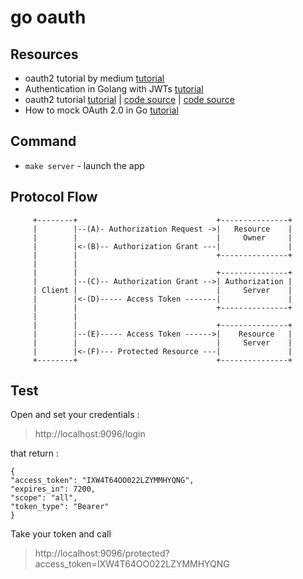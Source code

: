 # go oauth

## Resources

* oauth2 tutorial by medium [tutorial](https://medium.com/@cyantarek/build-your-own-oauth2-server-in-go-7d0f660732c3)
* Authentication in Golang with JWTs [tutorial](https://auth0.com/blog/authentication-in-golang/)
* oauth2 tutorial [tutorial](https://tutorialedge.net/golang/go-oauth2-tutorial/)
| [code source](https://github.com/go-oauth2/oauth2/tree/master/example) 
| [code source](https://github.com/TutorialEdge/go-oauth-tutorial)
* How to mock OAuth 2.0 in Go [tutorial](https://blog.seriesci.com/how-to-mock-oauth-in-go/)

## Command

- `make server` - launch the app

## Protocol Flow

```text
     +--------+                               +---------------+
     |        |--(A)- Authorization Request ->|   Resource    |
     |        |                               |     Owner     |
     |        |<-(B)-- Authorization Grant ---|               |
     |        |                               +---------------+
     |        |
     |        |                               +---------------+
     |        |--(C)-- Authorization Grant -->| Authorization |
     | Client |                               |     Server    |
     |        |<-(D)----- Access Token -------|               |
     |        |                               +---------------+
     |        |
     |        |                               +---------------+
     |        |--(E)----- Access Token ------>|    Resource   |
     |        |                               |     Server    |
     |        |<-(F)--- Protected Resource ---|               |
     +--------+                               +---------------+
```

## Test

Open and set your credentials :

>http://localhost:9096/login

that return :

```
{
"access_token": "IXW4T64OO022LZYMMHYQNG",
"expires_in": 7200,
"scope": "all",
"token_type": "Bearer"
}
```

Take your token and call

> http://localhost:9096/protected?access_token=IXW4T64OO022LZYMMHYQNG